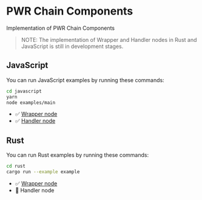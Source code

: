 # PWR Chain Components

Implementation of PWR Chain Components

> NOTE: The implementation of Wrapper and Handler nodes in Rust and JavaScript is still in development stages.

## JavaScript

You can run JavaScript examples by running these commands:

```bash
cd javascript
yarn
node examples/main
```

- ✅ [Wrapper node](https://github.com/keep-pwr-strong/pwr-components/blob/main/javascript/examples/wrapper.js)
- ✅ [Handler node](https://github.com/keep-pwr-strong/pwr-components/blob/main/javascript/examples/handler.js)

## Rust

You can run Rust examples by running these commands:

```bash
cd rust
cargo run --example example
```

- ✅ [Wrapper node](https://github.com/keep-pwr-strong/pwr-components/blob/main/rust/src/wrapper/mod.rs)
- 🚧 Handler node
